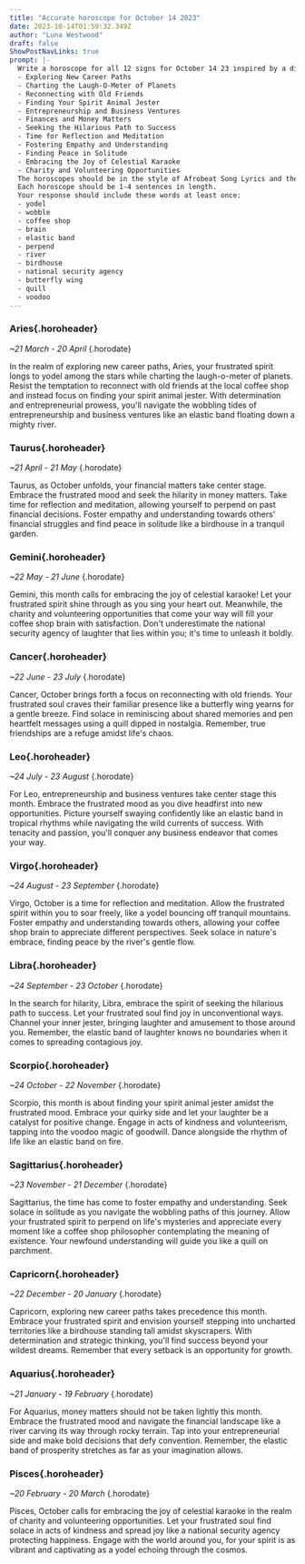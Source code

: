 ```yaml
---
title: "Accurate horoscope for October 14 2023"
date: 2023-10-14T01:59:32.349Z
author: "Luna Westwood"
draft: false
ShowPostNavLinks: true
prompt: |-
  Write a horoscope for all 12 signs for October 14 23 inspired by a different focus for each. Ensure you do not include the focus in the response:
  - Exploring New Career Paths
  - Charting the Laugh-O-Meter of Planets
  - Reconnecting with Old Friends
  - Finding Your Spirit Animal Jester
  - Entrepreneurship and Business Ventures
  - Finances and Money Matters
  - Seeking the Hilarious Path to Success
  - Time for Reflection and Meditation
  - Fostering Empathy and Understanding
  - Finding Peace in Solitude
  - Embracing the Joy of Celestial Karaoke
  - Charity and Volunteering Opportunities
  The horoscopes should be in the style of Afrobeat Song Lyrics and the mood of frustrated
  Each horoscope should be 1-4 sentences in length.
  Your response should include these words at least once:
  - yodel
  - wobble
  - coffee shop
  - brain
  - elastic band
  - perpend
  - river
  - birdhouse
  - national security agency
  - butterfly wing
  - quill
  - voodoo
---
```


### Aries{.horoheader}

*~21 March - 20 April*
{.horodate}

In the realm of exploring new career paths, Aries, your frustrated spirit longs to yodel among the stars while charting the laugh-o-meter of planets. Resist the temptation to reconnect with old friends at the local coffee shop and instead focus on finding your spirit animal jester. With determination and entrepreneurial prowess, you'll navigate the wobbling tides of entrepreneurship and business ventures like an elastic band floating down a mighty river.


### Taurus{.horoheader}

*~21 April - 21 May*
{.horodate}

Taurus, as October unfolds, your financial matters take center stage. Embrace the frustrated mood and seek the hilarity in money matters. Take time for reflection and meditation, allowing yourself to perpend on past financial decisions. Foster empathy and understanding towards others' financial struggles and find peace in solitude like a birdhouse in a tranquil garden.


### Gemini{.horoheader}

*~22 May - 21 June*
{.horodate}

Gemini, this month calls for embracing the joy of celestial karaoke! Let your frustrated spirit shine through as you sing your heart out. Meanwhile, the charity and volunteering opportunities that come your way will fill your coffee shop brain with satisfaction. Don't underestimate the national security agency of laughter that lies within you; it's time to unleash it boldly.


### Cancer{.horoheader}

*~22 June - 23 July*
{.horodate}

Cancer, October brings forth a focus on reconnecting with old friends. Your frustrated soul craves their familiar presence like a butterfly wing yearns for a gentle breeze. Find solace in reminiscing about shared memories and pen heartfelt messages using a quill dipped in nostalgia. Remember, true friendships are a refuge amidst life's chaos.


### Leo{.horoheader}

*~24 July - 23 August*
{.horodate}

For Leo, entrepreneurship and business ventures take center stage this month. Embrace the frustrated mood as you dive headfirst into new opportunities. Picture yourself swaying confidently like an elastic band in tropical rhythms while navigating the wild currents of success. With tenacity and passion, you'll conquer any business endeavor that comes your way.


### Virgo{.horoheader}

*~24 August - 23 September*
{.horodate}

Virgo, October is a time for reflection and meditation. Allow the frustrated spirit within you to soar freely, like a yodel bouncing off tranquil mountains. Foster empathy and understanding towards others, allowing your coffee shop brain to appreciate different perspectives. Seek solace in nature's embrace, finding peace by the river's gentle flow.


### Libra{.horoheader}

*~24 September - 23 October*
{.horodate}

In the search for hilarity, Libra, embrace the spirit of seeking the hilarious path to success. Let your frustrated soul find joy in unconventional ways. Channel your inner jester, bringing laughter and amusement to those around you. Remember, the elastic band of laughter knows no boundaries when it comes to spreading contagious joy.


### Scorpio{.horoheader}

*~24 October - 22 November*
{.horodate}

Scorpio, this month is about finding your spirit animal jester amidst the frustrated mood. Embrace your quirky side and let your laughter be a catalyst for positive change. Engage in acts of kindness and volunteerism, tapping into the voodoo magic of goodwill. Dance alongside the rhythm of life like an elastic band on fire.


### Sagittarius{.horoheader}

*~23 November - 21 December*
{.horodate}

Sagittarius, the time has come to foster empathy and understanding. Seek solace in solitude as you navigate the wobbling paths of this journey. Allow your frustrated spirit to perpend on life's mysteries and appreciate every moment like a coffee shop philosopher contemplating the meaning of existence. Your newfound understanding will guide you like a quill on parchment.


### Capricorn{.horoheader}

*~22 December - 20 January*
{.horodate}

Capricorn, exploring new career paths takes precedence this month. Embrace your frustrated spirit and envision yourself stepping into uncharted territories like a birdhouse standing tall amidst skyscrapers. With determination and strategic thinking, you'll find success beyond your wildest dreams. Remember that every setback is an opportunity for growth.


### Aquarius{.horoheader}

*~21 January - 19 February*
{.horodate}

For Aquarius, money matters should not be taken lightly this month. Embrace the frustrated mood and navigate the financial landscape like a river carving its way through rocky terrain. Tap into your entrepreneurial side and make bold decisions that defy convention. Remember, the elastic band of prosperity stretches as far as your imagination allows.


### Pisces{.horoheader}

*~20 February - 20 March*
{.horodate}

Pisces, October calls for embracing the joy of celestial karaoke in the realm of charity and volunteering opportunities. Let your frustrated soul find solace in acts of kindness and spread joy like a national security agency protecting happiness. Engage with the world around you, for your spirit is as vibrant and captivating as a yodel echoing through the cosmos.

